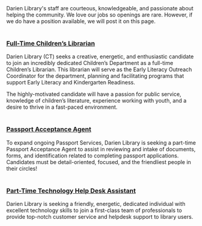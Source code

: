 <div class="row margin-bottom-30">
<div class="col-md-10 col-md-offset-1">
	Darien Library's staff are courteous, knowledgeable, and passionate about helping the community. We love our jobs so openings are rare. However, if we do have a position available, we will post it on this page. 
<br />
<br />

### [Full-Time Children’s Librarian](/jobs-childrens-librarian "Full-Time Children’s Librarian")

Darien Library (CT) seeks a creative, energetic, and enthusiastic candidate to join an incredibly dedicated Children’s Department as a full-time Children’s Librarian. This librarian will serve as the Early Literacy Outreach Coordinator for the department, planning and facilitating programs that support Early Literacy and Kindergarten Readiness.

The highly-motivated candidate will have a passion for public service, knowledge of children’s literature, experience working with youth, and a desire to thrive in a fast-paced environment.
<br />
<br />

### [Passport Acceptance Agent](/jobs-passport-agent "Passport Acceptance Agent")

To expand ongoing Passport Services, Darien Library is seeking a part-time Passport Acceptance Agent to assist in reviewing and intake of documents, forms, and identification related to completing passport applications. Candidates must be detail-oriented, focused, and the friendliest people in their circles!
<br />
<br />

### [Part-Time Technology Help Desk Assistant](/jobs-help-desk "Part-Time Technology Help Desk Assistant")

Darien Library is seeking a friendly, energetic, dedicated individual with excellent technology skills to join a first-class team of professionals to provide top-notch customer service and helpdesk support to library users.
</div>
</div>